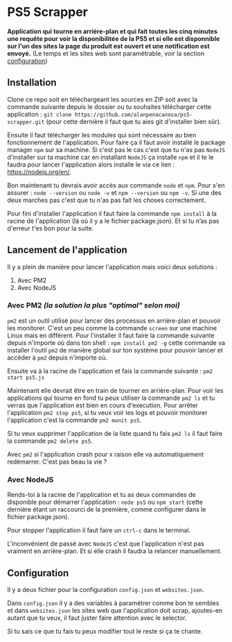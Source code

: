 # PS5 Scrapper

**Application qui tourne en arrière-plan et qui fait toutes les cinq minutes une requête pour voir la disponibilitée de la PS5 et si elle est disponnible sur l'un des sites la page du produit est ouvert et une notification est envoyé.** (Le temps et les sites web sont paramétrable, voir la section [configuration](#configuration))

## Installation
Clone ce repo soit en téléchargeant les sources en ZIP soit avec la commande suivante depuis le dossier ou tu souhaites télécharger cette application : `git clone https://github.com/alanpenacanosa/ps5-scrapper.git` (pour cette dernière il faut que tu aies git d'installer bien sûr).

Ensuite il faut télécharger les modules qui sont nécessaire au bien fonctionnement de l'application. Pour faire ça il faut avoir installé le package manager `npm` sur sa machine. Si c'est pas le cas c'est que tu n'as pas `NodeJS` d'installer sur ta machine car en installant `NodeJS` ça installe `npm` et il te le faudra pour lancer l'application alors installe le via ce lien : https://nodejs.org/en/.

Bon maintenant tu devrais avoir accès aux commande `node` et `npm`. Pour s'en assurer : `node --version` ou `node -v` et `npm --version` ou `npm -v`. Si une des deux marches pas c'est que tu n'as pas fait les choses correctement.

Pour fini d'installer l'application il faut faire la commande `npm install` à la racine de l'application (là où il y a le fichier package.json). Et si tu n’as pas d'erreur t'es bon pour la suite.

## Lancement de l'application

Il y a plein de manière pour lancer l'application mais voici deux solutions :
1. Avec PM2
2. Avec NodeJS

### Avec PM2 *(la solution la plus "optimal" selon moi)*
`pm2` est un outil utilisé pour lancer des processus en arrière-plan et pouvoir les monitorer. C'est un peu comme la commande `screen` sur une machine Linux mais en différent. Pour l'installer il faut faire la commande suivante depuis n'importe où dans ton shell : `npm install pm2 -g` cette commande va installer l'outil `pm2` de manière global sur ton système pour pouvoir lancer et accéder à `pm2` depuis n'importe où.

Ensuite va à la racine de l'application et fais la commande suivante : `pm2 start ps5.js`

Maintenant elle devrait être en train de tourner en arrière-plan. Pour voir les applications qui tourne en fond tu peux utiliser la commande `pm2 ls` et tu verras que l'application est bien en cours d'execution. Pour arrêter l'application `pm2 stop ps5`, si tu veux voir les logs et pouvoir monitorer l'application c'est la commande `pm2 monit ps5`.

Si tu veux supprimer l'application de la liste quand tu fais `pm2 ls` il faut faire la commande `pm2 delete ps5`.

Avec `pm2` si l'application crash pour x raison elle va automatiquement redémarrer. C'est pas beau la vie ?

### Avec NodeJS
Rends-toi à la racine de l'application et tu as deux commandes de disponible pour démarrer l'application : `node ps5` ou `npm start` (cette dernière étant un raccourci de la première, comme configurer dans le fichier package.json).

Pour stopper l'application il faut faire un `ctrl-c` dans le terminal.

L'inconvénient de passé avec `NodeJS` c'est que l'application n'est pas vraiment en arrière-plan. Et si elle crash il faudra la relancer manuellement.

## Configuration

Il y a deux fichier pour la configuration `config.json` et `websites.json`.

Dans `config.json` il y a des variables à paramétrer comme bon te sembles et dans `websites.json` les sites web que l'application doit scrap, ajoutes-en autant que tu veux, il faut juster faire attention avec le selector.

Si tu sais ce que tu fais tu peux modifier tout le reste si ça te chante.
